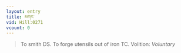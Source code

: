 ```yaml
---
layout: entry
title: མགར་
vid: Hill:0271
vcount: 0
---
```

> To smith DS\. To forge utensils out of iron TC\.
> Volition: _Voluntary_



